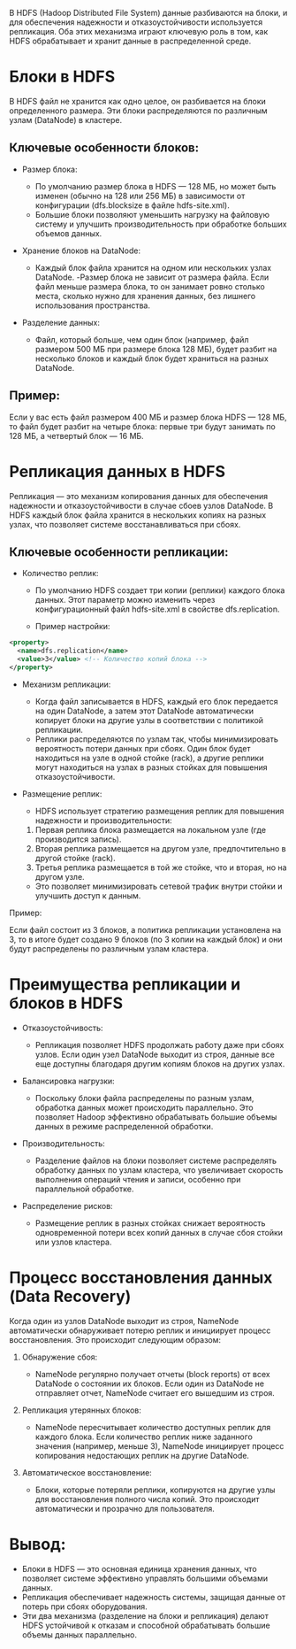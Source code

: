 В HDFS (Hadoop Distributed File System) данные разбиваются на блоки, и для обеспечения надежности и отказоустойчивости используется репликация. Оба этих механизма играют ключевую роль в том, как HDFS обрабатывает и хранит данные в распределенной среде.

# Блоки в HDFS

В HDFS файл не хранится как одно целое, он разбивается на блоки определенного размера. Эти блоки распределяются по различным узлам (DataNode) в кластере.

## Ключевые особенности блоков:
- Размер блока:

    - По умолчанию размер блока в HDFS — 128 МБ, но может быть изменен (обычно на 128 или 256 МБ) в зависимости от конфигурации (dfs.blocksize в файле hdfs-site.xml).
    - Большие блоки позволяют уменьшить нагрузку на файловую систему и улучшить производительность при обработке больших объемов данных.
- Хранение блоков на DataNode:

    - Каждый блок файла хранится на одном или нескольких узлах DataNode.
    -Размер блока не зависит от размера файла. Если файл меньше размера блока, то он занимает ровно столько места, сколько нужно для хранения данных, без лишнего использования пространства.
- Разделение данных:

    - Файл, который больше, чем один блок (например, файл размером 500 МБ при размере блока 128 МБ), будет разбит на несколько блоков и каждый блок будет храниться на разных DataNode.

## Пример:

Если у вас есть файл размером 400 МБ и размер блока HDFS — 128 МБ, то файл будет разбит на четыре блока: первые три будут занимать по 128 МБ, а четвертый блок — 16 МБ.

# Репликация данных в HDFS

Репликация — это механизм копирования данных для обеспечения надежности и отказоустойчивости в случае сбоев узлов DataNode. В HDFS каждый блок файла хранится в нескольких копиях на разных узлах, что позволяет системе восстанавливаться при сбоях.

## Ключевые особенности репликации:
- Количество реплик:

    - По умолчанию HDFS создает три копии (реплики) каждого блока данных. Этот параметр можно изменить через конфигурационный файл hdfs-site.xml в свойстве dfs.replication.

    - Пример настройки:

```xml
<property>
  <name>dfs.replication</name>
  <value>3</value> <!-- Количество копий блока -->
</property>
```
- Механизм репликации:

    - Когда файл записывается в HDFS, каждый его блок передается на один DataNode, а затем этот DataNode автоматически копирует блоки на другие узлы в соответствии с политикой репликации.
    - Реплики распределяются по узлам так, чтобы минимизировать вероятность потери данных при сбоях. Один блок будет находиться на узле в одной стойке (rack), а другие реплики могут находиться на узлах в разных стойках для повышения отказоустойчивости.
- Размещение реплик:

    - HDFS использует стратегию размещения реплик для повышения надежности и производительности:
    1. Первая реплика блока размещается на локальном узле (где производится запись).
    2. Вторая реплика размещается на другом узле, предпочтительно в другой стойке (rack).
    3. Третья реплика размещается в той же стойке, что и вторая, но на другом узле.
    - Это позволяет минимизировать сетевой трафик внутри стойки и улучшить доступ к данным.

Пример:

Если файл состоит из 3 блоков, а политика репликации установлена на 3, то в итоге будет создано 9 блоков (по 3 копии на каждый блок) и они будут распределены по различным узлам кластера.

# Преимущества репликации и блоков в HDFS
- Отказоустойчивость:

    - Репликация позволяет HDFS продолжать работу даже при сбоях узлов. Если один узел DataNode выходит из строя, данные все еще доступны благодаря другим копиям блоков на других узлах.
- Балансировка нагрузки:

    - Поскольку блоки файла распределены по разным узлам, обработка данных может происходить параллельно. Это позволяет Hadoop эффективно обрабатывать большие объемы данных в режиме распределенной обработки.
- Производительность:

    - Разделение файлов на блоки позволяет системе распределять обработку данных по узлам кластера, что увеличивает скорость выполнения операций чтения и записи, особенно при параллельной обработке.
- Распределение рисков:

    - Размещение реплик в разных стойках снижает вероятность одновременной потери всех копий данных в случае сбоя стойки или узлов кластера.
# Процесс восстановления данных (Data Recovery)
Когда один из узлов DataNode выходит из строя, NameNode автоматически обнаруживает потерю реплик и инициирует процесс восстановления. Это происходит следующим образом:

1. Обнаружение сбоя:

    - NameNode регулярно получает отчеты (block reports) от всех DataNode о состоянии их блоков. Если один из DataNode не отправляет отчет, NameNode считает его вышедшим из строя.
2. Репликация утерянных блоков:

    - NameNode пересчитывает количество доступных реплик для каждого блока. Если количество реплик ниже заданного значения (например, меньше 3), NameNode инициирует процесс копирования недостающих реплик на другие DataNode.
3. Автоматическое восстановление:

    - Блоки, которые потеряли реплики, копируются на другие узлы для восстановления полного числа копий. Это происходит автоматически и прозрачно для пользователя.
# Вывод:
- Блоки в HDFS — это основная единица хранения данных, что позволяет системе эффективно управлять большими объемами данных.
- Репликация обеспечивает надежность системы, защищая данные от потерь при сбоях оборудования.
- Эти два механизма (разделение на блоки и репликация) делают HDFS устойчивой к отказам и способной обрабатывать большие объемы данных параллельно.